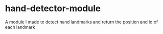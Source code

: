# hand-detector-module
A module I made to detect hand landmarks and return the position and id of each landmark
